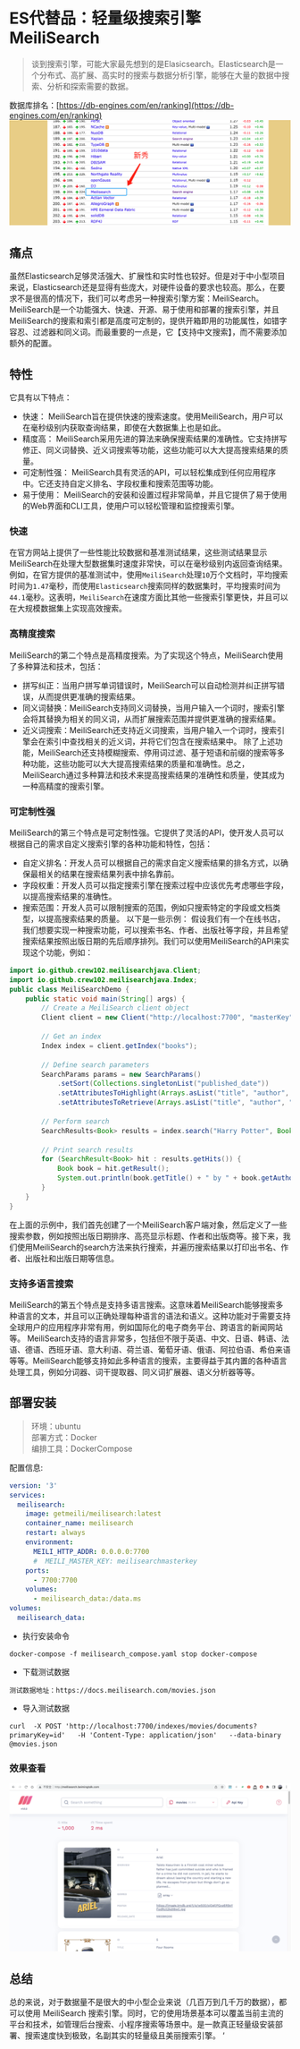 # ES代替品：轻量级搜索引擎MeiliSearch
> 谈到搜索引擎，可能大家最先想到的是Elasicsearch。Elasticsearch是一个分布式、高扩展、高实时的搜索与数据分析引擎，能够在大量的数据中搜索、分析和探索需要的数据。
>
数据库排名：[https://db-engines.com/en/ranking](https://db-engines.com/en/ranking)
![a6575989-d78f-4cb8-bc7c-8c78466fbc0b.png](./img/lgHgJp2ZjY7piLE7/1723963788754-924fc111-fe99-4e81-9a80-45288095525a-570029.png)
## 痛点
虽然Elasticsearch足够灵活强大、扩展性和实时性也较好。但是对于中小型项目来说，Elasticsearch还是显得有些庞大，对硬件设备的要求也较高。那么，在要求不是很高的情况下，我们可以考虑另一种搜索引擎方案：MeiliSearch。
MeiliSearch是一个功能强大、快速、开源、易于使用和部署的搜索引擎，并且MeiliSearch的搜索和索引都是高度可定制的，提供开箱即用的功能属性，如错字容忍、过滤器和同义词。而最重要的一点是，它【支持中文搜索】，而不需要添加额外的配置。
## 特性
它具有以下特点：
+  快速： MeiliSearch旨在提供快速的搜索速度。使用MeiliSearch，用户可以在毫秒级别内获取查询结果，即使在大数据集上也是如此。 
+  精度高： MeiliSearch采用先进的算法来确保搜索结果的准确性。它支持拼写修正、同义词替换、近义词搜索等功能，这些功能可以大大提高搜索结果的质量。 
+  可定制性强： MeiliSearch具有灵活的API，可以轻松集成到任何应用程序中。它还支持自定义排名、字段权重和搜索范围等功能。 
+  易于使用： MeiliSearch的安装和设置过程非常简单，并且它提供了易于使用的Web界面和CLI工具，使用户可以轻松管理和监控搜索引擎。 
### 快速
在官方网站上提供了一些性能比较数据和基准测试结果，这些测试结果显示MeiliSearch在处理大型数据集时速度非常快，可以在毫秒级别内返回查询结果。
例如，在官方提供的基准测试中，使用`MeiliSearch`处理`10`万个文档时，平均搜索时间为`1.47`毫秒，而使用`Elasticsearch`搜索同样的数据集时，平均搜索时间为`44.1`毫秒。这表明，`MeiliSearch`在速度方面比其他一些搜索引擎更快，并且可以在大规模数据集上实现高效搜索。
### 高精度搜索
MeiliSearch的第二个特点是高精度搜索。为了实现这个特点，MeiliSearch使用了多种算法和技术，包括：
+  拼写纠正：当用户拼写单词错误时，MeiliSearch可以自动检测并纠正拼写错误，从而提供更准确的搜索结果。 
+  同义词替换：MeiliSearch支持同义词替换，当用户输入一个词时，搜索引擎会将其替换为相关的同义词，从而扩展搜索范围并提供更准确的搜索结果。 
+  近义词搜索：MeiliSearch还支持近义词搜索，当用户输入一个词时，搜索引擎会在索引中查找相关的近义词，并将它们包含在搜索结果中。 
除了上述功能，MeiliSearch还支持模糊搜索、停用词过滤、基于短语和前缀的搜索等多种功能，这些功能可以大大提高搜索结果的质量和准确性。总之，MeiliSearch通过多种算法和技术来提高搜索结果的准确性和质量，使其成为一种高精度的搜索引擎。
### 可定制性强
MeiliSearch的第三个特点是可定制性强。它提供了灵活的API，使开发人员可以根据自己的需求自定义搜索引擎的各种功能和特性，包括：
+  自定义排名：开发人员可以根据自己的需求自定义搜索结果的排名方式，以确保最相关的结果在搜索结果列表中排名靠前。 
+  字段权重：开发人员可以指定搜索引擎在搜索过程中应该优先考虑哪些字段，以提高搜索结果的准确性。 
+  搜索范围：开发人员可以限制搜索的范围，例如只搜索特定的字段或文档类型，以提高搜索结果的质量。 
以下是一些示例：
假设我们有一个在线书店，我们想要实现一种搜索功能，可以搜索书名、作者、出版社等字段，并且希望搜索结果按照出版日期的先后顺序排列。我们可以使用MeiliSearch的API来实现这个功能，例如：
```java
import io.github.crew102.meilisearchjava.Client;
import io.github.crew102.meilisearchjava.Index;
public class MeiliSearchDemo {
    public static void main(String[] args) {
        // Create a MeiliSearch client object
        Client client = new Client("http://localhost:7700", "masterKey");
        
        // Get an index
        Index index = client.getIndex("books");
        
        // Define search parameters
        SearchParams params = new SearchParams()
            .setSort(Collections.singletonList("published_date"))
            .setAttributesToHighlight(Arrays.asList("title", "author", "publisher"))
            .setAttributesToRetrieve(Arrays.asList("title", "author", "publisher", "published_date"));
            
        // Perform search
        SearchResults<Book> results = index.search("Harry Potter", Book.class, params);
        
        // Print search results
        for (SearchResult<Book> hit : results.getHits()) {
            Book book = hit.getResult();
            System.out.println(book.getTitle() + " by " + book.getAuthor() + " published by " + book.getPublisher() + " on " + book.getPublishedDate());
        }
    }
}
```
在上面的示例中，我们首先创建了一个MeiliSearch客户端对象，然后定义了一些搜索参数，例如按照出版日期排序、高亮显示标题、作者和出版商等。接下来，我们使用MeiliSearch的search方法来执行搜索，并遍历搜索结果以打印出书名、作者、出版社和出版日期等信息。
### 支持多语言搜索
MeiliSearch的第五个特点是支持多语言搜索。这意味着MeiliSearch能够搜索多种语言的文本，并且可以正确处理每种语言的语法和语义。这种功能对于需要支持全球用户的应用程序非常有用，例如国际化的电子商务平台、跨语言的新闻网站等。
MeiliSearch支持的语言非常多，包括但不限于英语、中文、日语、韩语、法语、德语、西班牙语、意大利语、荷兰语、葡萄牙语、俄语、阿拉伯语、希伯来语等等。MeiliSearch能够支持如此多种语言的搜索，主要得益于其内置的各种语言处理工具，例如分词器、词干提取器、同义词扩展器、语义分析器等等。
## 部署安装
> 环境：ubuntu  
部署方式：Docker  
编排工具：DockerCompose
>
配置信息:
```yaml
version: '3'
services:
  meilisearch:
    image: getmeili/meilisearch:latest
    container_name: meilisearch
    restart: always
    environment:
      MEILI_HTTP_ADDR: 0.0.0.0:7700
      #  MEILI_MASTER_KEY: meilisearchmasterkey
    ports:
      - 7700:7700
    volumes:
      - meilisearch_data:/data.ms
volumes:
  meilisearch_data:
```
+ 执行安装命令
```plain
docker-compose -f meilisearch_compose.yaml stop docker-compose
```
+ 下载测试数据
```plain
测试数据地址：https://docs.meilisearch.com/movies.json
```
+ 导入测试数据
```plain
curl  -X POST 'http://localhost:7700/indexes/movies/documents?primaryKey=id'   -H 'Content-Type: application/json'   --data-binary @movies.json
```
### 效果查看
![a9da3354-2029-4422-95f8-2e435924bb60.png](./img/lgHgJp2ZjY7piLE7/1723963788813-cf13874a-e8dd-4647-beeb-325943c69fc6-150001.png)
## 总结
总的来说，对于数据量不是很大的中小型企业来说（几百万到几千万的数据），都可以使用 MeiliSearch 搜索引擎。同时，它的使用场景基本可以覆盖当前主流的平台和技术，如管理后台搜索、小程序搜索等场景中。是一款真正轻量级安装部署、搜索速度快到极致，名副其实的轻量级且美丽搜索引擎。
‘
